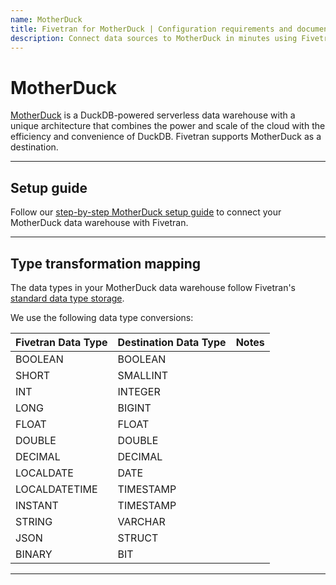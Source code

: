 ```yaml
---
name: MotherDuck
title: Fivetran for MotherDuck | Configuration requirements and documentation
description: Connect data sources to MotherDuck in minutes using Fivetran. Explore documentation and start syncing your applications, databases, events, files, and more.
---
```


# MotherDuck

[MotherDuck](https://motherduck.com/) is a DuckDB-powered serverless data warehouse with a unique architecture that combines the power and scale of the cloud with the efficiency and convenience of DuckDB.
Fivetran supports MotherDuck as a destination.

-----

## Setup guide

Follow our [step-by-step MotherDuck setup guide](/docs/destinations/motherduck/setup-guide) to connect your MotherDuck data warehouse with Fivetran.

------

## Type transformation mapping

The data types in your MotherDuck data warehouse follow Fivetran's [standard data type storage](/docs/destinations#datatypes).

We use the following data type conversions:

| Fivetran Data Type | Destination Data Type | Notes |
|--------------------|---|--|
|  BOOLEAN           | BOOLEAN | |
| SHORT              | SMALLINT | |
| INT                | INTEGER | |
| LONG               | BIGINT | |
| FLOAT              | FLOAT | |
| DOUBLE             | DOUBLE | |
| DECIMAL            | DECIMAL | |
| LOCALDATE          | DATE | |
| LOCALDATETIME      | TIMESTAMP | |
| INSTANT            | TIMESTAMP | |
| STRING             | VARCHAR | |
| JSON               | STRUCT | |
| BINARY             | BIT | |

--------

